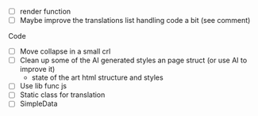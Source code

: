 
- [ ] render function
- [ ] Maybe improve the translations list handling code a bit (see comment)

Code

- [ ] Move collapse in a small crl
- [ ] Clean up some of the AI generated styles an page struct (or use AI to improve it)
  - state of the art html structure and styles
- [ ] Use lib func js
- [ ] Static class for translation
- [ ] SimpleData
